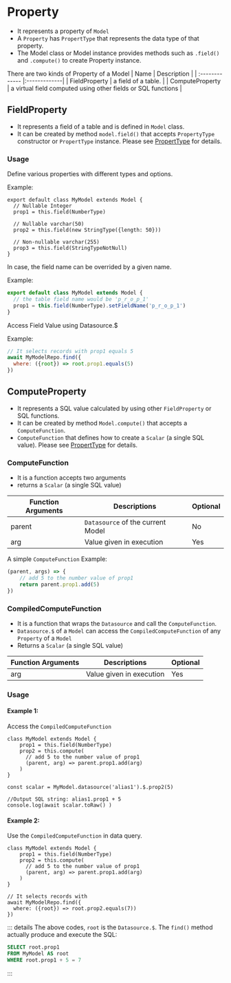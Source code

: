 
# Property

- It represents a property of `Model`
- A `Property` has `PropertType` that represents the data type of that property.
- The Model class or Model instance provides methods such as `.field()` and `.compute()` to create Property instance.

There are two kinds of Property of a Model
| Name        | Description           |
| :------------- |:-------------|
| FieldProperty      | a field of a table. |
| ComputeProperty      | a virtual field computed using other fields or SQL functions      |


## FieldProperty

- It represents a field of a table and is defined in `Model` class.
- It can be created by method `model.field()` that accepts `PropertyType` constructor or `PropertType` instance. Please see [PropertType](./property-type) for details.

### Usage

Define various properties with different types and options.

Example: 
```js{2-3,5-6,8-9}
export default class MyModel extends Model {
  // Nullable Integer
  prop1 = this.field(NumberType)

  // Nullable varchar(50)
  prop2 = this.field(new StringType({length: 50}))

  // Non-nullable varchar(255)
  prop3 = this.field(StringTypeNotNull)
}

```

In case, the field name can be overrided by a given name.

Example:
```js
export default class MyModel extends Model {
  // the table field name would be 'p_r_o_p_1'
  prop1 = this.field(NumberType).setFieldName('p_r_o_p_1')
} 
```

Access Field Value using Datasource.$

Example:
```js
// It selects records with prop1 equals 5
await MyModelRepo.find({
  where: ({root}) => root.prop1.equals(5)
})
```


## ComputeProperty

- It represents a SQL value calculated by using other `FieldProperty` or SQL functions.
- It can be created by method `Model.compute()` that accepts a `ComputeFunction`. 
- `ComputeFunction` that defines how to create a `Scalar` (a single SQL value). Please see [PropertType](./property-type) for details.

### ComputeFunction

- It is a function accepts two arguments 
- returns a `Scalar` (a single SQL value)


| Function Arguments | Descriptions | Optional |
| --------- | -----------| ------ |
| parent    | `Datasource` of the current Model | No |
| arg       | Value given in execution | Yes |



A simple `ComputeFunction` Example:
```js
(parent, args) => {
    // add 5 to the number value of prop1
    return parent.prop1.add(5)
})
```

### CompiledComputeFunction

- It is a function that wraps the `Datasource` and call the `ComputeFunction`. 
- `Datasource.$` of a `Model` can access the `CompiledComputeFunction` of any `Property` of a `Model`
- Returns a `Scalar` (a single SQL value)

| Function Arguments | Descriptions | Optional |
| --------- | -----------| ------ |
| arg       | Value given in execution | Yes |


### Usage

#### Example 1:
Access the `CompiledComputeFunction`

```js{4-5,9}
class MyModel extends Model {
    prop1 = this.field(NumberType)
    prop2 = this.compute( 
      // add 5 to the number value of prop1
      (parent, arg) => parent.prop1.add(arg)
    )
}

const scalar = MyModel.datasource('alias1').$.prop2(5)

//Output SQL string: alias1.prop1 + 5
console.log(await scalar.toRaw() )
```


#### Example 2:
Use the `CompiledComputeFunction` in data query.

```js{11}
class MyModel extends Model {
    prop1 = this.field(NumberType)
    prop2 = this.compute( 
      // add 5 to the number value of prop1
      (parent, arg) => parent.prop1.add(arg)
    )
}

// It selects records with 
await MyModelRepo.find({
  where: ({root}) => root.prop2.equals(7))
})

```
::: details
The above codes, `root` is the `Datasource.$`. 
The `find()` method actually produce and execute the SQL:
```sql
SELECT root.prop1 
FROM MyModel AS root 
WHERE root.prop1 + 5 = 7
```
:::

